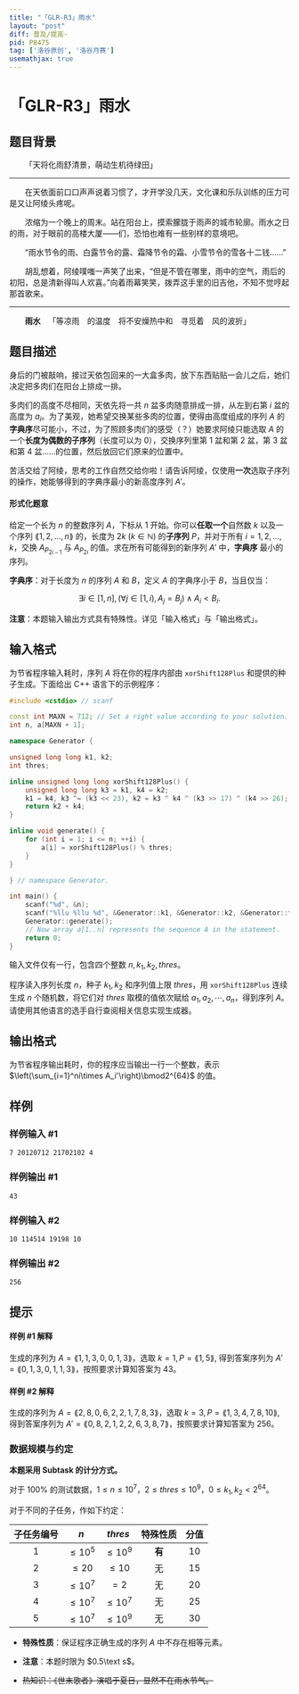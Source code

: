 ```yaml
---
title: "「GLR-R3」雨水"
layout: "post"
diff: 普及/提高-
pid: P8475
tag: ['洛谷原创', '洛谷月赛']
usemathjax: true
---
```


# 「GLR-R3」雨水
## 题目背景

&emsp;&emsp;「天将化雨舒清景，萌动生机待绿田」

---

&emsp;&emsp;在天依面前口口声声说着习惯了，才开学没几天，文化课和乐队训练的压力可是又让阿绫头疼呢。

&emsp;&emsp;浓缩为一个晚上的周末。站在阳台上，摸索朦胧于雨声的城市轮廓。雨水之日的雨，对于眼前的高楼大厦——们，恐怕也难有一些别样的意境吧。

&emsp;&emsp;“雨水节令的雨、白露节令的露、霜降节令的霜、小雪节令的雪各十二钱……”

&emsp;&emsp;胡乱想着，阿绫噗嗤一声笑了出来，“但是不管在哪里，雨中的空气，雨后的初阳，总是清新得叫人欢喜。”向着雨幕笑笑，拨弄这手里的旧吉他，不知不觉哼起那首歌来。

---

&emsp;&emsp;**雨水**&emsp;「等凉雨　的温度　将不安燥热中和　寻觅着　风的波折」
## 题目描述



身后的门被敲响，接过天依包回来的一大盒多肉，放下东西贴贴一会儿之后，她们决定把多肉们在阳台上排成一排。

多肉们的高度不尽相同，天依先将一共 $n$ 盆多肉随意排成一排，从左到右第 $i$ 盆的高度为 $a_i$。为了美观，她希望交换某些多肉的位置，使得由高度组成的序列 $A$ 的**字典序**尽可能小，不过，为了照顾多肉们的感受（？）她要求阿绫只能选取 $A$ 的一个**长度为偶数的子序列**（长度可以为 $0$），交换序列里第 $1$ 盆和第 $2$ 盆，第 $3$ 盆和第 $4$ 盆……的位置，然后放回它们原来的位置中。

苦活交给了阿绫，思考的工作自然交给你啦！请告诉阿绫，仅使用**一次**选取子序列的操作，她能够得到的字典序最小的新高度序列 $A'$。

#### 形式化题意

给定一个长为 $n$ 的整数序列 $A$，下标从 $1$ 开始。你可以**任取一个**自然数 $k$ 以及一个序列 $\lang 1,2,\dots,n\rang$ 的，长度为 $2k~(k\in\mathbb N)$ 的**子序列** $P$，并对于所有 $i=1,2,\dots,k$，交换 $A_{P_{2i-1}}$ 与 $A_{P_{2i}}$ 的值。求在所有可能得到的新序列 $A'$ 中，**字典序** 最小的序列。

**字典序**：对于长度为 $n$ 的序列 $A$ 和 $B$，定义 $A$ 的字典序小于 $B$，当且仅当：

$$
\exists i\in[1,n], (\forall j\in[1,i), A_j=B_j)\land A_i<B_i.
$$

**注意**：本题输入输出方式具有特殊性。详见「输入格式」与「输出格式」。

## 输入格式

为节省程序输入耗时，序列 $A$ 将在你的程序内部由 `xorShift128Plus` 和提供的种子生成。下面给出 C++ 语言下的示例程序：

```cpp
#include <cstdio> // scanf

const int MAXN = 712; // Set a right value according to your solution.
int n, a[MAXN + 1];

namespace Generator {

unsigned long long k1, k2;
int thres;

inline unsigned long long xorShift128Plus() {
    unsigned long long k3 = k1, k4 = k2;
    k1 = k4, k3 ^= (k3 << 23), k2 = k3 ^ k4 ^ (k3 >> 17) ^ (k4 >> 26);
    return k2 + k4;
}

inline void generate() {
    for (int i = 1; i <= n; ++i) {
        a[i] = xorShift128Plus() % thres;
    }
}

} // namespace Generator.

int main() {
    scanf("%d", &n);
    scanf("%llu %llu %d", &Generator::k1, &Generator::k2, &Generator::thres);
    Generator::generate();
    // Now array a[1..n] represents the sequence A in the statement.
    return 0;
}
```

输入文件仅有一行，包含四个整数 $n,k_1,k_2,\textit{thres}$。

程序读入序列长度 $n$，种子 $k_1,k_2$ 和序列值上限 $\textit{thres}$，用 `xorShift128Plus` 连续生成 $n$ 个随机数，将它们对 $\textit{thres}$ 取模的值依次赋给 $a_1,a_2,\cdots,a_n$，得到序列 $A$。请使用其他语言的选手自行查阅相关信息实现生成器。

## 输出格式

为节省程序输出耗时，你的程序应当输出一行一个整数，表示 $\left(\sum_{i=1}^ni\times A_i'\right)\bmod2^{64}$ 的值。

## 样例

### 样例输入 #1
```
7 20120712 21702102 4
```
### 样例输出 #1
```
43
```
### 样例输入 #2
```
10 114514 19198 10
```
### 样例输出 #2
```
256
```
## 提示

#### 样例 #1 解释

生成的序列为 $A=\lang 1,1,3,0,0,1,3\rang$，选取 $k=1,P=\lang 1,5\rang$, 得到答案序列为 $A'=\lang 0,1,3,0,1,1,3\rang$，按照要求计算知答案为 $43$。

#### 样例 #2 解释

生成的序列为 $A=\lang 2,8,0,6,2,2,1,7,8,3\rang$，选取 $k=3,P=\lang 1,3,4,7,8,10\rang$, 得到答案序列为 $A'=\lang 0,8,2,1,2,2,6,3,8,7\rang$，按照要求计算知答案为 $256$。

### 数据规模与约定

**本题采用 Subtask 的计分方式。**

对于 $100\%$ 的测试数据，$1\le n\le10^7$，$2\le \textit{thres}\le10^9$，$0\le k_1,k_2<2^{64}$。

对于不同的子任务，作如下约定：

 | 子任务编号 |    $n$    |     $\textit{thres}$     | 特殊性质 | 分值 |
| :--------: | :-------: | :---------: | :------: | :--: |
|    $1$     | $\le10^5$ |  $\le10^9$   |  **有**  | $10$ |
|    $2$     |   $\le20$    | $\le10$ |    无    | $15$ |
|    $3$     | $\le10^7$ | $=2$  |    无    | $20$ |
|    $4$     | $\le10^7$ | $\le10^7$ |    无    | $25$ |
|    $5$     | $\le10^7$ | $\le10^9$ |    无    | $30$ |

- **特殊性质**：保证程序正确生成的序列 $A$ 中不存在相等元素。

- **注意**：本题时限为 $0.5\text s$。

- ~~热知识：《世末歌者》演唱于夏日，显然不在雨水节气。~~

